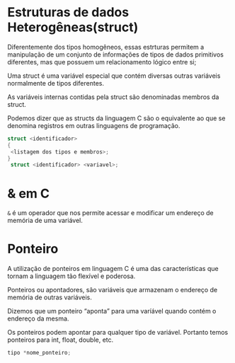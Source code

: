 # Estruturas de dados Heterogêneas(struct) 

Diferentemente dos tipos homogêneos, essas estrturas permitem a manipulação de um conjunto de informações de tipos de dados primitivos diferentes, mas que possuem um relacionamento lógico entre si;

Uma struct é uma variável especial que contém diversas outras variáveis normalmente de tipos diferentes.

As variáveis internas contidas pela struct são denominadas membros da struct.

Podemos dizer que as structs da linguagem C são o equivalente ao que se denomina registros em outras linguagens de programação.

```C
struct <identificador>
{
 <listagem dos tipos e membros>;
}
 struct <identificador> <variavel>;
 ```

 # & em C

 `&` é um operador que nos permite acessar e modificar um endereço de memória de uma variável.
 

 # Ponteiro

 A utilização de ponteiros em linguagem C é uma das características que tornam a linguagem tão flexível e poderosa.

Ponteiros ou apontadores, são variáveis que armazenam o endereço de memória de outras variáveis.

Dizemos que um ponteiro “aponta” para uma varíável quando contém o endereço da mesma.

Os ponteiros podem apontar para qualquer tipo de variável. Portanto temos ponteiros para int, float, double, etc.

```C
tipo *nome_ponteiro;
```
